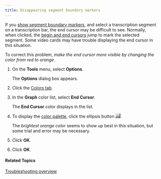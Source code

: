 ```yaml
---
title: Disappearing segment boundary markers
---
```


If you [show segment boundary markers](segment-boundary-markers), and select a transcription segment on a transcription bar, the end cursor may be difficult to see. Normally, when clicked, the [begin and end cursors](../user-interface/menus/graphs/begin-end-cursors) jump to mark the selected segment. Some video cards may have trouble displaying the end cursor in this situation.

To correct this problem, *make the end cursor more visible by changing the color from red to orange*.

1. On the **Tools** menu, select **Options**.

    The **Options** dialog box appears.

1. Click the [Colors tab](../user-interface/menus/tools/options/colors-tab).
1. In the **Graph** color list, select **End Cursor**.

    The **End Cursor** color displays in the list.

1. To display the [color palette](../user-interface/menus/tools/options/color-palette), click the ellipsis button ![](../images/078.png).

    The *brightest orange color* seems to show up best in this situation, but some trial and error may be necessary.

1. Click **OK**.
1. Click **OK**.

#### **Related Topics**
[Troubleshooting overview](overview)
